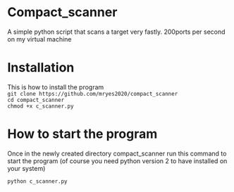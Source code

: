 # Compact_scanner
A simple python script that scans a target very fastly. 200ports per second on my virtual machine 

# Installation
This is how to install the program <br/>
```git clone https://github.com/mryes2020/compact_scanner```  <br/>
```cd compact_scanner```  <br/>
```chmod +x c_scanner.py```  <br/>

# How to start the program
Once in the newly created directory compact_scanner run this command to start the program (of course you need python version 2 to have installed on your system)

```python c_scanner.py```
